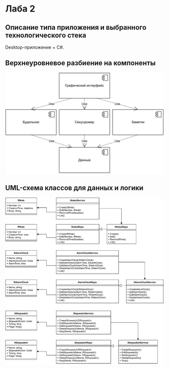 # Лаба 2
## Описание типа приложения и выбранного технологического стека
Desktop-приложение + C#.

## Верхнеуровневое разбиение на компоненты
![Лаба-Схема компонентов](%D0%9B%D0%B0%D0%B1%D0%B0-%D0%A1%D1%85%D0%B5%D0%BC%D0%B0%20%D0%BA%D0%BE%D0%BC%D0%BF%D0%BE%D0%BD%D0%B5%D0%BD%D1%82%D0%BE%D0%B2.svg)

## UML-схема классов для данных и логики
![Лаба-UML](https://github.com/izen57/PPO/blob/3e6bf93753ef26e55083d2ce8af0fa8f73598926/%D0%9B%D0%B0%D0%B1%D0%B0-UML.svg)

